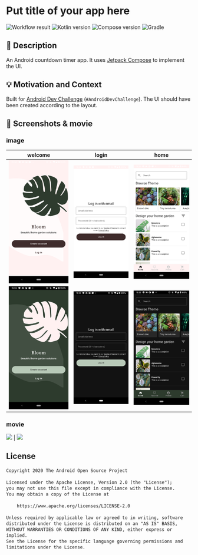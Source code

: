 # Put title of your app here

![Workflow result](https://github.com/hiroshi-homma-origin/compose-android-dev-challenge-week3/workflows/Check/badge.svg)
![Kotlin version](https://img.shields.io/badge/Kotlin-1.4.31-red) ![Compose version](https://img.shields.io/badge/Compose-1.0.0--beta02-blueviolet)
![Gradle](https://img.shields.io/badge/Gradle%20Plugin-7.0.0--alpha09-green)


## :scroll: Description
An Android countdown timer app. It uses [Jetpack Compose](https://developer.android.com/jetpack/compose) to implement the UI.


## :bulb: Motivation and Context
Built for [Android Dev Challenge](https://android-developers.googleblog.com/2021/03/android-dev-challenge-3.html) (`#AndroidDevChallenge`).
The UI should have been created according to the layout.

## :camera_flash: Screenshots & movie

### image
welcome | login | home 
--- | --- | ---
<img src="/results/screenshot_light_1.png" width="260"> | <img src="/results/screenshot_light_2.png" width="260"> | <img src="/results/screenshot_light_3.png" width="260"> 
<img src="/results/screenshot_dark_1.png" width="260"> | <img src="/results/screenshot_dark_2.png" width="260"> | <img src="/results/screenshot_dark_3.png" width="260"> 
### movie
<img src="https://user-images.githubusercontent.com/48885423/111022019-78bf9a80-8413-11eb-8c63-4dcafac68c5d.gif" width="260"> | <img src="https://user-images.githubusercontent.com/48885423/111021997-5cbbf900-8413-11eb-90d6-f8a03f5f1121.gif" width="260">

## License
```
Copyright 2020 The Android Open Source Project

Licensed under the Apache License, Version 2.0 (the "License");
you may not use this file except in compliance with the License.
You may obtain a copy of the License at

    https://www.apache.org/licenses/LICENSE-2.0

Unless required by applicable law or agreed to in writing, software
distributed under the License is distributed on an "AS IS" BASIS,
WITHOUT WARRANTIES OR CONDITIONS OF ANY KIND, either express or implied.
See the License for the specific language governing permissions and
limitations under the License.
```
